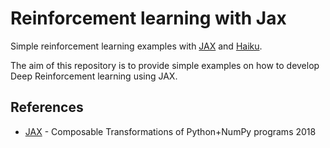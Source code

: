 # Reinforcement learning with Jax

Simple reinforcement learning examples with [JAX](https://github.com/google/jax) and [Haiku](https://github.com/deepmind/dm-haiku).

The aim of this repository is to provide simple examples on how to develop Deep Reinforcement learning using JAX.

## References

- [JAX](http://github.com/google/jax) - Composable Transformations of Python+NumPy programs 2018

